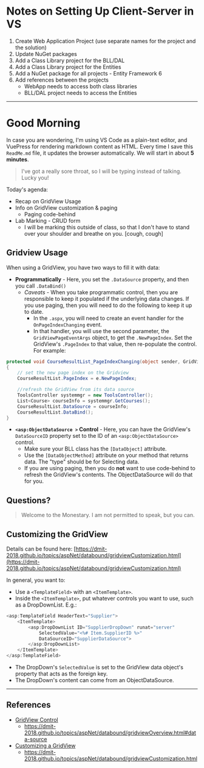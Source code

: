 # Notes on Setting Up Client-Server in VS

1. Create Web Application Project (use separate names for the project and the solution)
1. Update NuGet packages
1. Add a Class Library project for the BLL/DAL
1. Add a Class Library project for the Entities
1. Add a NuGet package for all projects - Entity Framework 6
1. Add references between the projects
    - WebApp needs to access both class libraries
    - BLL/DAL project needs to access the Entities


----

# Good Morning

In case you are wondering, I'm using VS Code as a plain-text editor, and VuePress for rendering markdown content as HTML. Every time I save this `ReadMe.md` file, it updates the browser automatically. We will start in about **5 minutes**.

> I've got a really sore throat, so I will be typing instead of talking. Lucky you!

Today's agenda:

- Recap on GridView Usage
- Info on GridView customization & paging
  - Paging code-behind
- Lab Marking - CRUD form
  - I will be marking this outside of class, so that I don't have to stand over your shoulder and breathe on you. [cough, cough]

## Gridview Usage

When using a GridView, you have two ways to fill it with data:

- **Programmatically** - Here, you set the `.DataSource` property, and then you call `.DataBind()`
  - *Caveats* - When you take programmatic control, then you are responsible to keep it populated if the underlying data changes. If you use paging, then you will need to do the following to keep it up to date.
    - In the `.aspx`, you will need to create an event handler for the `OnPageIndexChanging` event.
    - In that handler, you will use the second parameter, the `GridViewPageEventArgs` object, to get the `.NewPageIndex`. Set the GridView's `.PageIndex` to that value, then re-populate the control. For example:

```csharp
protected void CourseResultList_PageIndexChanging(object sender, GridViewPageEventArgs e)
{
    // set the new page index on the Gridview
    CourseResultList.PageIndex = e.NewPageIndex;

    //refresh the GridView from its data source
    ToolsController systemmgr = new ToolsController();
    List<Course> courseInfo = systemmgr.GetCourses();
    CourseResultList.DataSource = courseInfo;
    CourseResultList.DataBind();
}
```


- **`<asp:ObjectDataSource >` Control** - Here, you can have the GridView's `DataSourceID` property set to the ID of an `<asp:ObjectDataSource>` control.
  - Make sure your BLL class has the `[DataObject]` attribute.
  - Use the `[DataObjectMethod]` attribute on your method that returns data. The "type" should be for Selecting data.
  - If you are using paging, then you do **not** want to use code-behind to refresh the GridView's contents. The ObjectDataSource will do that for you.

## Questions?

> Welcome to the Monestary. I am not permitted to speak, but you can.

## Customizing the GridView

Details can be found here: [https://dmit-2018.github.io/topics/aspNet/databound/gridviewCustomization.html](https://dmit-2018.github.io/topics/aspNet/databound/gridviewCustomization.html)

In general, you want to:

- Use a `<TemplateField>` with an `<ItemTemplate>`.
- Inside the `<ItemTemplate>`, put whatever controls you want to use, such as a DropDownList. E.g.:

```csharp
<asp:TemplateField HeaderText="Supplier">
    <ItemTemplate>
        <asp:DropDownList ID="SupplierDropDown" runat="server"
            SelectedValue="<%# Item.SupplierID %>"
            DataSourceID="SupplierDataSource">
        </asp:DropDownList>
    </ItemTemplate>
</asp:TemplateField>
```

- The DropDown's `SelectedValue` is set to the GridView data object's property that acts as the foreign key.
- The DropDown's content can come from an ObjectDataSource.
----

## References

- [GridView Control](https://dmit-2018.github.io/topics/aspNet/databound/gridviewOverview.html#data-source)
  - https://dmit-2018.github.io/topics/aspNet/databound/gridviewOverview.html#data-source
- [Customizing a GridView](https://dmit-2018.github.io/topics/aspNet/databound/gridviewCustomization.html)
  - https://dmit-2018.github.io/topics/aspNet/databound/gridviewCustomization.html

<br/><br/><br/><br/><br/><br/><br/><br/><br/><br/><br/><br/><br/><br/><br/><br/><br/><br/><br/><br/><br/><br/><br/><br/><br/><br/><br/><br/><br/><br/><br/><br/><br/><br/><br/><br/><br/><br/><br/><br/>